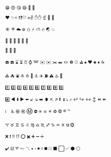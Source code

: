 😁 😍 😘 😄 🤔 💋

❤️ ✨⭐ ❗❓❕❔ ✊✌️ ✋✋ ☝️ 🙌 🙏

☀️ ☔ ☁️ ❄️ ⛄ ⚡ ⛅ 🔥 🌏 💥

🌻 🌹 🌿 🌱 🌰 🌲

🎁 🎉 🎥 

☎️ ☎️ ⌛ ⏳ ⏰ ⌚ ➿ ✉️ ✉️ ✂️ ✒️ ✏️ ⚽ ⚾️ ⛳ ♠️ ♥️ ♣️ ♦️ ☕

⛪ ⛺ ⛲ ⛵ ⛵ 🚤 ⚓ ✈️ ⛽ ⚠️ ♨️ 🚀 

1️⃣ 2️⃣ 3️⃣ 4️⃣ 5️⃣ 6️⃣ 7️⃣ 8️⃣ 9️⃣ 0️⃣ 

#️⃣ ◀️ ⬇️ ▶️ ⬅️ ↙️ ↘️ ➡️ ⬆️ ↖️ ↗️ ⏬ ⏫ ⤵️ ⤴️ ↩️ ↪️ ↔️ ↕️ ⏪ ⏩ 

ℹ️ ️ ️ ️ ♿ ㊙️ ㊗️ Ⓜ️ ⛔ ✳️ ❇️ ✴️ ♻️ ©️ ®️ ™️ 

♈ ♉ ♊ ♋ ♌ ♍ ♎ ♏ ♐ ♑ ♒ ♓ ⛎ ❎

❌ ❗ ‼️ ⁉️ ⭕ ✖️ ➕ ➖ ➗ 

✔️ ☑️ ➰ 〰️ 〽️ ▪️ ▫️ ◾ ◽ ◼️ ◻️ ⬛ ⬜ ✅ ⚫ ⚪